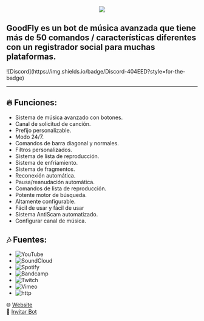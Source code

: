 <center><img src="https://capsule-render.vercel.app/api?type=waving&color=gradient&height=200&section=header&text=GoodFlyMusic&fontSize=80&fontAlignY=35&animation=twinkling&fontColor=gradient" /></center>
<h2>GoodFly es un bot de música avanzada que tiene más de 50 comandos / características diferentes con un registrador social para muchas plataformas.</h2>
![Discord](https://img.shields.io/badge/Discord-404EED?style=for-the-badge)
<hr>

## 🔥 Funciones:

-  Sistema de música avanzado con botones.
-  Canal de solicitud de canción.
-  Prefijo personalizable.
-  Modo 24/7.
-  Comandos de barra diagonal y normales.
-  Filtros personalizados.
-  Sistema de lista de reproducción.
-  Sistema de enfriamiento.
-  Sistema de fragmentos.
-  Reconexión automática.
-  Pausa/reanudación automática.
-  Comandos de lista de reproducción.
-  Potente motor de búsqueda.
-  Altamente configurable.
-  Fácil de usar y fácil de usar
-  Sistema AntiScam automatizado.
-  Configurar canal de música.

## 🎶 Fuentes:

-   ![YouTube](https://img.shields.io/badge/YouTube-FF0000?style=plastic&logo=youtube&logoColor=white)
-   ![SoundCloud](https://img.shields.io/badge/SoundCloud-FF3300?style=plastic&logo=soundcloud&logoColor=white)
-   ![Spotify](https://img.shields.io/badge/Spotify-1ED760?style=plastic&logo=spotify&logoColor=white)
-   ![Bandcamp](https://img.shields.io/badge/Bandcamp-629AA9?style=plastic&logo=bandcamp&logoColor=white)
-   ![Twitch](https://img.shields.io/badge/Twitch-9146FF?style=plastic&logo=twitch&logoColor=white)
-   ![Vimeo](https://img.shields.io/badge/Vimeo-1AB7EA?style=plastic&logo=vimeo&logoColor=white)
-   ![http](https://img.shields.io/badge/http-FFA500?style=plastic&logo=http&logoColor=white)

🌐 [Website](https://goodfly.ar/)
<br>
🔗 [Invitar Bot](https://discord.com/oauth2/authorize?client_id=881631194008145940&scope=bot&permissions=285618564112)
